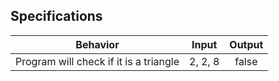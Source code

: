 ## Specifications
| Behavior |  Input   |  Output  |
|----------|:--------:|:--------:|
|Program will check if it is a triangle|2, 2, 8|false|
